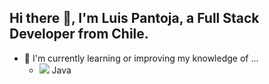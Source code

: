 ## Hi there 👋, I'm Luis Pantoja, a Full Stack Developer from Chile.

<!--
**lpantoja/lpantoja** is a ✨ _special_ ✨ repository because its `README.md` (this file) appears on your GitHub profile.

Here are some ideas to get you started:

- 🔭 I’m currently working on ...
-->
- 🌱 I'm currently learning or improving my knowledge of ...
  <ul>
    <li><img src="icons/java.png" />   Java</li>
  </ul>
<!--
- 👯 I’m looking to collaborate on ...
- 🤔 I’m looking for help with ...
- 💬 Ask me about ...
- 📫 How to reach me: ...
- 😄 Pronouns: ...
- ⚡ Fun fact: ...
-->
